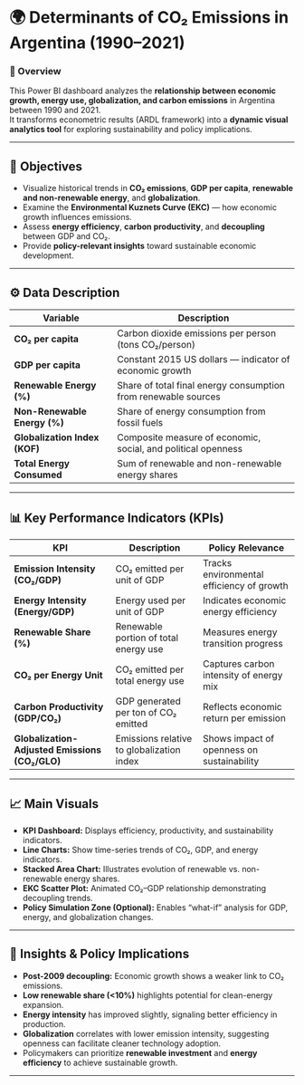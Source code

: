 # 🌍 Determinants of CO₂ Emissions in Argentina (1990–2021)

### 🧭 Overview
This Power BI dashboard analyzes the **relationship between economic growth, energy use, globalization, and carbon emissions** in Argentina between 1990 and 2021.  
It transforms econometric results (ARDL framework) into a **dynamic visual analytics tool** for exploring sustainability and policy implications.

---

## 🎯 Objectives
- Visualize historical trends in **CO₂ emissions**, **GDP per capita**, **renewable and non-renewable energy**, and **globalization**.  
- Examine the **Environmental Kuznets Curve (EKC)** — how economic growth influences emissions.  
- Assess **energy efficiency**, **carbon productivity**, and **decoupling** between GDP and CO₂.  
- Provide **policy-relevant insights** toward sustainable economic development.

---

## ⚙️ Data Description
| Variable | Description |
|-----------|--------------|
| **CO₂ per capita** | Carbon dioxide emissions per person (tons CO₂/person) |
| **GDP per capita** | Constant 2015 US dollars — indicator of economic growth |
| **Renewable Energy (%)** | Share of total final energy consumption from renewable sources |
| **Non-Renewable Energy (%)** | Share of energy consumption from fossil fuels |
| **Globalization Index (KOF)** | Composite measure of economic, social, and political openness |
| **Total Energy Consumed** | Sum of renewable and non-renewable energy shares |

---

## 📊 Key Performance Indicators (KPIs)
| KPI | Description | Policy Relevance |
|------|--------------|------------------|
| **Emission Intensity (CO₂/GDP)** | CO₂ emitted per unit of GDP | Tracks environmental efficiency of growth |
| **Energy Intensity (Energy/GDP)** | Energy used per unit of GDP | Indicates economic energy efficiency |
| **Renewable Share (%)** | Renewable portion of total energy use | Measures energy transition progress |
| **CO₂ per Energy Unit** | CO₂ emitted per total energy use | Captures carbon intensity of energy mix |
| **Carbon Productivity (GDP/CO₂)** | GDP generated per ton of CO₂ emitted | Reflects economic return per emission |
| **Globalization-Adjusted Emissions (CO₂/GLO)** | Emissions relative to globalization index | Shows impact of openness on sustainability |

---

## 📈 Main Visuals
- **KPI Dashboard:** Displays efficiency, productivity, and sustainability indicators.  
- **Line Charts:** Show time-series trends of CO₂, GDP, and energy indicators.  
- **Stacked Area Chart:** Illustrates evolution of renewable vs. non-renewable energy shares.  
- **EKC Scatter Plot:** Animated CO₂–GDP relationship demonstrating decoupling trends.  
- **Policy Simulation Zone (Optional):** Enables “what-if” analysis for GDP, energy, and globalization changes.

---

## 🧠 Insights & Policy Implications
- **Post-2009 decoupling:** Economic growth shows a weaker link to CO₂ emissions.  
- **Low renewable share (<10%)** highlights potential for clean-energy expansion.  
- **Energy intensity** has improved slightly, signaling better efficiency in production.  
- **Globalization** correlates with lower emission intensity, suggesting openness can facilitate cleaner technology adoption.  
- Policymakers can prioritize **renewable investment** and **energy efficiency** to achieve sustainable growth.

---
